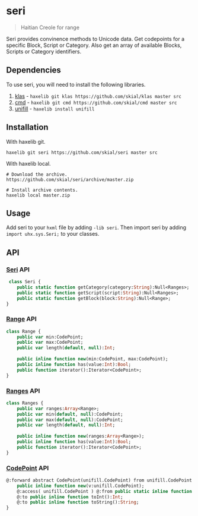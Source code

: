 # seri

> Haitian Creole for range

Seri provides convinence methods to Unicode data. Get codepoints for a
specific Block, Script or Category. Also get an array of available Blocks,
Scripts or Category identifiers.

## Dependencies

To use seri, you will need to install the following libraries.

1. [klas] - `haxelib git klas https://github.com/skial/klas master src`
2. [cmd] - `haxelib git cmd https://github.com/skial/cmd master src`
3. [unifill] - `haxelib install unifill`

## Installation

With haxelib git.
	
```hxml
haxelib git seri https://github.com/skial/seri master src
```

With haxelib local.
	
```hxml
# Download the archive.
https://github.com/skial/seri/archive/master.zip

# Install archive contents.
haxelib local master.zip
```

## Usage

Add seri to your `hxml` file by adding `-lib seri`. Then import seri
by adding `import uhx.sys.Seri;` to your classes.

## API

### [Seri] API

```Haxe
 class Seri {
	public static function getCategory(category:String):Null<Ranges>;
	public static function getScript(script:String):Null<Ranges>;
	public static function getBlock(block:String):Null<Range>;
}
```

### [Range] API

```Haxe
class Range {
	public var min:CodePoint;
	public var max:CodePoint;
	public var length(default, null):Int;
	
	public inline function new(min:CodePoint, max:CodePoint);	
	public inline function has(value:Int):Bool;
	public function iterator():Iterator<CodePoint>;
}
```

### [Ranges] API

```Haxe
class Ranges {
	public var ranges:Array<Range>;
	public var min(default, null):CodePoint;
	public var max(default, null):CodePoint;
	public var length(default, null):Int;
	
	public inline function new(ranges:Array<Range>);
	public inline function has(value:Int):Bool;
	public function iterator():Iterator<CodePoint>;
}
```

### [CodePoint] API

```Haxe
@:forward abstract CodePoint(unifill.CodePoint) from unifill.CodePoint to unifill.CodePoint {
	public inline function new(v:unifill.CodePoint);
	@:access( unifill.CodePoint ) @:from public static inline function fromInt(v:Int):CodePoint;
	@:to public inline function toInt():Int;
	@:to public inline function toString():String;
}
```

[klas]: https://github.com/skial/klas
[cmd]: https://github.com/skial/cmd
[unifill]: https://github.com/mandel59/unifill
	
[Seri]: https://github.com/skial/seri/blob/master/src/uhx/sys/Seri.hx
[Range]: https://github.com/skial/seri/blob/master/src/uhx/sys/seri/Range.hx
[Ranges]: https://github.com/skial/seri/blob/master/src/uhx/sys/seri/Ranges.hx
[CodePoint]: https://github.com/skial/seri/blob/master/src/uhx/sys/seri/CodePoint.hx